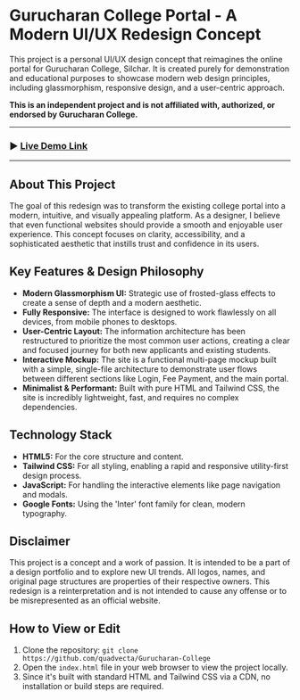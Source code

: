 # Gurucharan College Portal - A Modern UI/UX Redesign Concept

This project is a personal UI/UX design concept that reimagines the online portal for Gurucharan College, Silchar. It is created purely for demonstration and educational purposes to showcase modern web design principles, including glassmorphism, responsive design, and a user-centric approach.

**This is an independent project and is not affiliated with, authorized, or endorsed by Gurucharan College.**

---

### ► [Live Demo Link](https://quadvecta.github.io/Gurucharan-College/)

---

## About This Project

The goal of this redesign was to transform the existing college portal into a modern, intuitive, and visually appealing platform. As a designer, I believe that even functional websites should provide a smooth and enjoyable user experience. This concept focuses on clarity, accessibility, and a sophisticated aesthetic that instills trust and confidence in its users.

## Key Features & Design Philosophy

* **Modern Glassmorphism UI:** Strategic use of frosted-glass effects to create a sense of depth and a modern aesthetic.
* **Fully Responsive:** The interface is designed to work flawlessly on all devices, from mobile phones to desktops.
* **User-Centric Layout:** The information architecture has been restructured to prioritize the most common user actions, creating a clear and focused journey for both new applicants and existing students.
* **Interactive Mockup:** The site is a functional multi-page mockup built with a simple, single-file architecture to demonstrate user flows between different sections like Login, Fee Payment, and the main portal.
* **Minimalist & Performant:** Built with pure HTML and Tailwind CSS, the site is incredibly lightweight, fast, and requires no complex dependencies.

## Technology Stack

* **HTML5:** For the core structure and content.
* **Tailwind CSS:** For all styling, enabling a rapid and responsive utility-first design process.
* **JavaScript:** For handling the interactive elements like page navigation and modals.
* **Google Fonts:** Using the 'Inter' font family for clean, modern typography.

## Disclaimer

This project is a concept and a work of passion. It is intended to be a part of a design portfolio and to explore new UI trends. All logos, names, and original page structures are properties of their respective owners. This redesign is a reinterpretation and is not intended to cause any offense or to be misrepresented as an official website.

## How to View or Edit

1.  Clone the repository: `git clone https://github.com/quadvecta/Gurucharan-College`
2.  Open the `index.html` file in your web browser to view the project locally.
3.  Since it's built with standard HTML and Tailwind CSS via a CDN, no installation or build steps are required.
